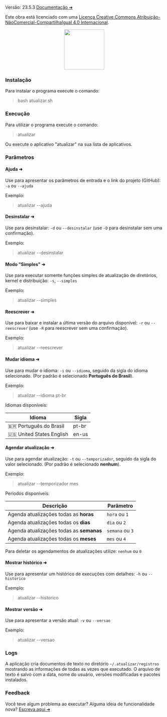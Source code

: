 Versão: 23.5.3
[Documentação ➜](https://bill1300.github.io/atualizar-docs/)

Este obra está licenciado com uma [Licença Creative Commons Atribuição-NãoComercial-CompartilhaIgual 4.0 Internacional](https://creativecommons.org/licenses/by-nc-sa/4.0/).

<div align="center">
  <img width="128" height="128" src="https://user-images.githubusercontent.com/42590905/192646234-96f838eb-a651-40fb-b8ef-c528b6aa7bc3.png">
</div>

### Instalação
 Para instalar o programa execute o comando:
>bash atualizar.sh

### Execução
 Para utilizar o programa execute o comando:
>atualizar

Ou execute o aplicativo "atualizar" na sua lista de aplicativos.

### Parâmetros
#### Ajuda ➜
 Use para apresentar os parâmetros de entrada e o link do projeto (GitHub):
 `-a` ou `--ajuda`

 Exemplo:
> atualizar --ajuda

#### Desinstalar ➜
 Use para desinstalar:
 `-d` ou `--desinstalar` (use `-D` para desinstalar sem uma confirmação).

 Exemplo:
> atualizar --desinstalar

#### Modo "Simples" ➜
 Use para executar somente funções simples de atualização de diretórios, kernel e distribuição:
 `-s`, `--simples`

 Exemplo:
> atualizar --simples

#### Reescrever ➜
 Use para baixar e instalar a última versão do arquivo disponível:
 `-r` ou `--reescrever` (use `-R` para reescrever sem uma confirmação).

 Exemplo:
> atualizar --reescrever

#### Mudar idioma ➜
 Use para mudar o idioma:
 `-i` ou `--idioma`, seguido da sigla do idioma selecionado. (Por padrão é selecionado **Português do Brasil**).

 Exemplo:
> atualizar --idioma pt-br

Idiomas disponíveis:

Idioma  | Sigla
------------- | -------------
:brazil: Português do Brasil | pt-br
:us: United States English | en-us

#### Agendar atualização ➜
 Use para agendar atualização:
 `-t` ou `--temporizador`, seguido da sigla do valor selecionado. (Por padrão é selecionado **nenhum**).

 Exemplo:
> atualizar --temporizador mes

Períodos disponíveis:

Descrição  | Parâmetro
------------- | -------------
Agenda atualizações todas as **horas** | `hora` ou `1`
Agenda atualizações todas os **dias** | `dia` ou `2`
Agenda atualizações todas as **semanas** | `semana` ou `3`
Agenda atualizações todas os **meses** | `mes` ou `4`

Para deletar os agendamentos de atualizações utilize: `nenhum` ou `0`

#### Mostrar histórico ➜
 Use para apresentar um histórico de execuções com detalhes:
 `-h` ou `--historico`

 Exemplo:
> atualizar --historico

#### Mostrar versão ➜
 Use para apresentar a versão atual:
 `-v` ou `--versao`

 Exemplo:
> atualizar --versao

### Logs
A aplicação cria documentos de texto no diretório `~/.atualizar/registros` mostrando as informações de todas as vezes que executado. O arquivo de texto é salvo com a data, nome do usuário, versões modificadas e pacotes instalados.

### Feedback
Você teve algum problema ao executar? Alguma ideia de funcionalidade nova? [Escreva aqui ➜](https://forms.gle/ysh5avJ1WCGsWeoH6)
